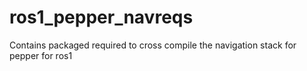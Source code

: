 # ros1_pepper_navreqs
Contains packaged required to cross compile the navigation stack for pepper for ros1
